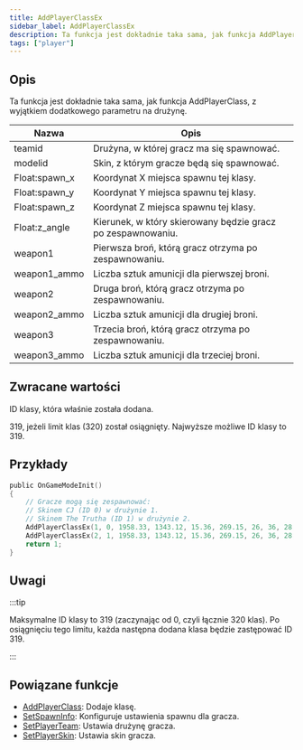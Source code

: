 ```yaml
---
title: AddPlayerClassEx
sidebar_label: AddPlayerClassEx
description: Ta funkcja jest dokładnie taka sama, jak funkcja AddPlayerClass, z wyjątkiem dodatkowego parametru na drużynę.
tags: ["player"]
---
```


## Opis

Ta funkcja jest dokładnie taka sama, jak funkcja AddPlayerClass, z wyjątkiem dodatkowego parametru na drużynę.

| Nazwa         | Opis                                                        |
| ------------- | ----------------------------------------------------------- |
| teamid        | Drużyna, w której gracz ma się spawnować.                   |
| modelid       | Skin, z którym gracze będą się spawnować.                   |
| Float:spawn_x | Koordynat X miejsca spawnu tej klasy.                       |
| Float:spawn_y | Koordynat Y miejsca spawnu tej klasy.                       |
| Float:spawn_z | Koordynat Z miejsca spawnu tej klasy.                       |
| Float:z_angle | Kierunek, w który skierowany będzie gracz po zespawnowaniu. |
| weapon1       | Pierwsza broń, którą gracz otrzyma po zespawnowaniu.        |
| weapon1_ammo  | Liczba sztuk amunicji dla pierwszej broni.                  |
| weapon2       | Druga broń, którą gracz otrzyma po zespawnowaniu.           |
| weapon2_ammo  | Liczba sztuk amunicji dla drugiej broni.                    |
| weapon3       | Trzecia broń, którą gracz otrzyma po zespawnowaniu.         |
| weapon3_ammo  | Liczba sztuk amunicji dla trzeciej broni.                   |

## Zwracane wartości

ID klasy, która właśnie została dodana.

319, jeżeli limit klas (320) został osiągnięty. Najwyższe możliwe ID klasy to 319.

## Przykłady

```c
public OnGameModeInit()
{
    // Gracze mogą się zespawnować:
    // Skinem CJ (ID 0) w drużynie 1.
    // Skinem The Trutha (ID 1) w drużynie 2.
    AddPlayerClassEx(1, 0, 1958.33, 1343.12, 15.36, 269.15, 26, 36, 28, 150, 0, 0); // CJ
    AddPlayerClassEx(2, 1, 1958.33, 1343.12, 15.36, 269.15, 26, 36, 28, 150, 0, 0); // The Truth
    return 1;
}
```

## Uwagi

:::tip

Maksymalne ID klasy to 319 (zaczynając od 0, czyli łącznie 320 klas). Po osiągnięciu tego limitu, każda następna dodana klasa będzie zastępować ID 319.

:::

## Powiązane funkcje

- [AddPlayerClass](AddPlayerClass.md): Dodaje klasę.
- [SetSpawnInfo](SetSpawnInfo.md): Konfiguruje ustawienia spawnu dla gracza.
- [SetPlayerTeam](SetPlayerTeam.md): Ustawia drużynę gracza.
- [SetPlayerSkin](SetPlayerSkin.md): Ustawia skin gracza.
